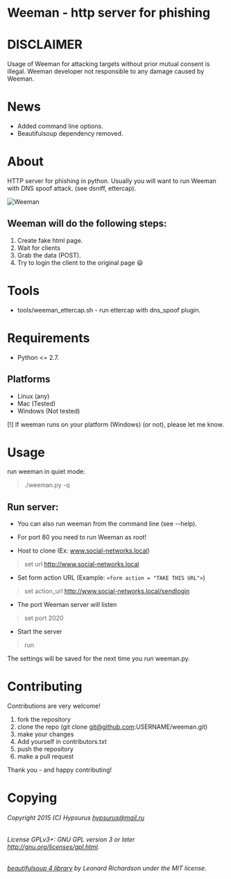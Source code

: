 Weeman - http server for phishing
==================================

DISCLAIMER
==========

Usage of Weeman for attacking targets without prior mutual consent is illegal.
Weeman developer not responsible to any damage caused by Weeman.

News
=====

* Added command line options.
* Beautifulsoup dependency removed.

About
=====

HTTP server for phishing in python.
Usually you will want to run Weeman with DNS spoof attack. (see dsniff, ettercap).

![Weeman](https://raw.githubusercontent.com/Hypsurus/weeman/master/core/weeman_curr.png)


Weeman will do the following steps:
------------------------------------

1. Create fake html page.
2. Wait for clients
3. Grab the data (POST).
4. Try to login the client to the original page :smiley:

Tools
======

* tools/weeman_ettercap.sh - run ettercap with dns_spoof plugin.

Requirements
============

* Python <= 2.7.

Platforms
-----------

* Linux (any)
* Mac (Tested)
* Windows (Not tested)

[!] If weeman runs on your platform (Windows) (or not), please let me know.

Usage
======

run weeman in quiet mode:
> ./weeman.py -q

Run server:
-----------

* You can also run weeman from the command line (see --help).

* For port 80 you need to run Weeman as root!

* Host to clone (Ex: www.social-networks.local)
> set url http://www.social-networks.local

* Set form action URL (Example: ```<form action = "TAKE THIS URL">```)
> set action_url http://www.social-networks.local/sendlogin 

* The port Weeman server will listen
> set port 2020

* Start the server
> run

The settings will be saved for the next time you run weeman.py.

Contributing
=============

Contributions are very welcome!

1. fork the repository
2. clone the repo (git clone git@github.com:USERNAME/weeman.git)
3. make your changes
6. Add yourself in contributors.txt
4. push the repository
5. make a pull request

Thank you - and happy contributing!

Copying
========

###### Copyright 2015 (C) Hypsurus <hypsurus@mail.ru>
###### License GPLv3+: GNU GPL version 3 or later <http://gnu.org/licenses/gpl.html>.
###### [beautifulsoup 4 library](http://www.crummy.com/software/BeautifulSoup/bs4/) by Leonard Richardson under the MIT license.
